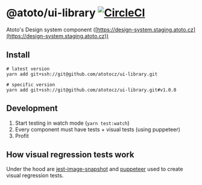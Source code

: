 # @atoto/ui-library [![CircleCI](https://circleci.com/gh/atotocz/ui-library/tree/master.svg?style=svg&circle-token=4769f526eb5b45c8f4ac90cee92788363f5bfe07)](https://circleci.com/gh/atotocz/ui-library/tree/master)

Atoto's Design system component ([https://design-system.staging.atoto.cz](https://design-system.staging.atoto.cz))

## Install

```console
# latest version
yarn add git+ssh://git@github.com/atotocz/ui-library.git

# specific version
yarn add git+ssh://git@github.com/atotocz/ui-library.git#v1.0.0
```

## Development

1. Start testing in watch mode (`yarn test:watch`)
2. Every component must have tests + visual tests (using puppeteer)
3. Profit

## How visual regression tests work

Under the hood are [jest-image-snapshot](https://github.com/americanexpress/jest-image-snapshot) and [puppeteer](https://github.com/GoogleChrome/puppeteer) used to create visual regression tests.
